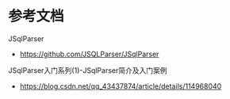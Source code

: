 # 参考文档
JSqlParser
- https://github.com/JSQLParser/JSqlParser

JSqlParser入门系列(1)-JSqlParser简介及入门案例
- https://blog.csdn.net/qq_43437874/article/details/114968040
